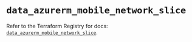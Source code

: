 # `data_azurerm_mobile_network_slice`

Refer to the Terraform Registry for docs: [`data_azurerm_mobile_network_slice`](https://registry.terraform.io/providers/hashicorp/azurerm/4.41.0/docs/data-sources/mobile_network_slice).
